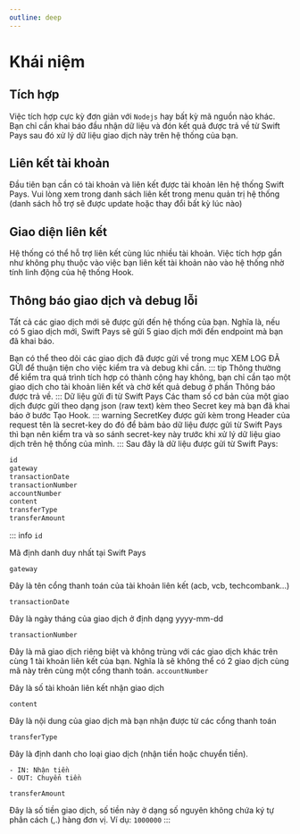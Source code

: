 ```yaml
---
outline: deep
---
```


# Khái niệm

## Tích hợp

Việc tích hợp cực kỳ đơn giản với `Nodejs` hay bất kỳ mã nguồn nào khác. Bạn chỉ cần khai báo đầu nhận dữ liệu và đón kết quả được trả về từ Swift Pays sau đó xử lý dữ liệu giao dịch này trên hệ thống của bạn.

## Liên kết tài khoản

Đầu tiên bạn cần có tài khoản và liên kết được tài khoản lên hệ thống Swift Pays. Vui lòng xem trong danh sách liên kết trong menu quản trị hệ thống (danh sách hỗ trợ sẽ được update hoặc thay đổi bất kỳ lúc nào)

## Giao diện liên kết

Hệ thống có thể hỗ trợ liên kết cùng lúc nhiều tài khoản. Việc tích hợp gần như không phụ thuộc vào việc bạn liên kết tài khoản nào vào hệ thống nhờ tính linh động của hệ thống Hook.

## Thông báo giao dịch và debug lỗi

Tất cả các giao dịch mới sẽ được gửi đến hệ thống của bạn. Nghĩa là, nếu có 5 giao dịch mới, Swift Pays sẽ gửi 5 giao dịch mới đến endpoint mà bạn đã khai báo.

Bạn có thể theo dõi các giao dịch đã được gửi về trong mục XEM LOG ĐÃ GỬI để thuận tiện cho việc kiểm tra và debug khi cần.
::: tip
Thông thường để kiểm tra quá trình tích hợp có thành công hay không, bạn chỉ cần tạo một giao dịch cho tài khoản liên kết và chờ kết quả debug ở phần Thông báo được trả về.
:::
Dữ liệu gửi đi từ Swift Pays
Các tham số cơ bản của một giao dịch được gửi theo dạng json (raw text) kèm theo Secret key mà bạn đã khai báo ở bước Tạo Hook.
::: warning
SecretKey được gửi kèm trong Header của request tên là secret-key do đó để bảm bảo dữ liệu được gửi từ Swift Pays thì bạn nên kiểm tra và so sánh secret-key này trước khi xử lý dữ liệu giao dịch trên hệ thống của mình.
:::
Sau đây là dữ liệu được gửi từ Swift Pays:

```md
id
gateway
transactionDate
transactionNumber
accountNumber
content
transferType
transferAmount
```

::: info
`id`

Mã định danh duy nhất tại Swift Pays

`gateway`

Đây là tên cổng thanh toán của tài khoản liên kết (acb, vcb, techcombank...)

`transactionDate`

Đây là ngày tháng của giao dịch ở định dạng yyyy-mm-dd

`transactionNumber`

Đây là mã giao dịch riêng biệt và không trùng với các giao dịch khác trên cùng 1 tài khoản liên kết của bạn. Nghĩa là sẽ không thể có 2 giao dịch cùng mã này trên cùng một cổng thanh toán.
`accountNumber`

Đây là số tài khoản liên kết nhận giao dịch

`content`

Đây là nội dung của giao dịch mà bạn nhận được từ các cổng thanh toán

`transferType`

Đây là định danh cho loại giao dịch (nhận tiền hoặc chuyển tiền).

```
- IN: Nhận tiền
- OUT: Chuyển tiền
```

`transferAmount`

Đây là số tiền giao dịch, số tiền này ở dạng số nguyên không chứa ký tự phân cách (,.) hàng đơn vị. Ví dụ: `1000000`
:::
